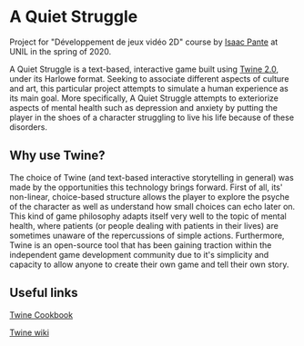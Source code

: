 # A Quiet Struggle
Project for "Développement de jeux vidéo 2D" course by [Isaac Pante](https://github.com/ipante) at UNIL in the spring of 2020.

A Quiet Struggle is a text-based, interactive game built using [Twine 2.0](https://twinery.org/), under its Harlowe format. Seeking to associate different aspects of culture and art, this particular project attempts to simulate a human experience as its main goal. More specifically, A Quiet Struggle attempts to exteriorize aspects of mental health such as depression and anxiety by putting the player in the shoes of a character struggling to live his life because of these disorders. 

## Why use Twine?
The choice of Twine (and text-based interactive storytelling in general) was made by the opportunities this technology brings forward. First of all, its' non-linear, choice-based structure allows the player to explore the psyche of the character as well as understand how small choices can echo later on. This kind of game philosophy adapts itself very well to the topic of mental health, where patients (or people dealing with patients in their lives) are sometimes unaware of the repercussions of simple actions. Furthermore, Twine is an open-source tool that has been gaining traction within the independent game development community due to it's simplicity and capacity to allow anyone to create their own game and tell their own story.

## Useful links
[Twine Cookbook](https://twinery.org/cookbook/)

[Twine wiki](https://twinery.org/wiki/)
